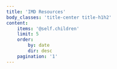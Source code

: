```yaml
---
title: 'IMD Resources'
body_classes: 'title-center title-h1h2'
content:
    items: '@self.children'
    limit: 5
    order:
        by: date
        dir: desc
    pagination: '1'
---
```


